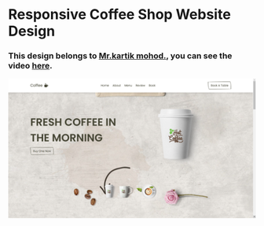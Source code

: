 # Responsive Coffee Shop Website Design
### This design belongs to [Mr.kartik mohod.](https://www.youtube.com/@MrWebDesignerAnas), you can see the video [here](https://youtu.be/52sKmRsk7xU).

![preview img](/preview.png)
